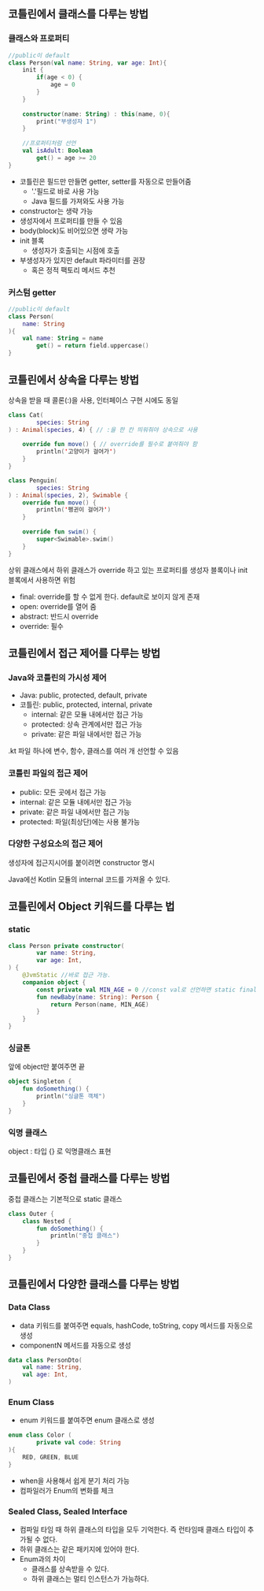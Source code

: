 ## 코틀린에서 클래스를 다루는 방법
### 클래스와 프로퍼티

```kotlin
//public이 default
class Person(val name: String, var age: Int){
    init {
        if(age < 0) {
            age = 0
        }
    }
    
    constructor(name: String) : this(name, 0){
        print("부생성자 1")
    }
    
    //프로퍼티처럼 선언
    val isAdult: Boolean
        get() = age >= 20
}
```
- 코틀린은 필드만 만들면 getter, setter를 자동으로 만들어줌
  - '.'필드로 바로 사용 가능
  - Java 필드를 가져와도 사용 가능
- constructor는 생략 가능
- 생성자에서 프로퍼티를 만들 수 있음
- body(block)도 비어있으면 생략 가능
- init 블록
  - 생성자가 호출되는 시점에 호출
- 부생성자가 있지만 default 파라미터를 권장
  - 혹은 정적 팩토리 메서드 추천

### 커스텀 getter
```kotlin
//public이 default
class Person(
    name: String
){
    val name: String = name
        get() = return field.uppercase()
}
```

## 코틀린에서 상속을 다루는 방법
상속을 받을 때 콜론(:)을 사용, 인터페이스 구현 시에도 동일
```kotlin
class Cat(
        species: String
) : Animal(species, 4) { // :을 한 칸 띄워줘야 상속으로 사용
    
    override fun move() { // override를 필수로 붙여줘야 함
        println('고양이가 걸어가')
    }
}
```

```kotlin
class Penguin(
        species: String
) : Animal(species, 2), Swimable { 
    override fun move() {
        println('펭귄이 걸어가')
    }
  
    override fun swim() {
        super<Swimable>.swim()
    }
}
```

상위 클래스에서 하위 클래스가 override 하고 있는 프로퍼티를 생성자 블록이나  init 블록에서 사용하면 위험

- final: override를 할 수 없게 한다. default로 보이지 않게 존재
- open: override를 열어 줌
- abstract: 반드시 override
- override: 필수

## 코틀린에서 접근 제어를 다루는 방법
### Java와 코틀린의 가시성 제어
- Java: public, protected, default, private
- 코틀린: public, protected, internal, private
  - internal: 같은 모듈 내에서만 접근 가능
  - protected: 상속 관계에서만 접근 가능
  - private: 같은 파일 내에서만 접근 가능

.kt 파일 하나에 변수, 함수, 클래스를 여러 개 선언할 수 있음

### 코틀린 파일의 접근 제어
- public: 모든 곳에서 접근 가능
- internal: 같은 모듈 내에서만 접근 가능
- private: 같은 파일 내에서만 접근 가능
- protected: 파일(최상단)에는 사용 불가능

### 다양한 구성요소의 접근 제어
생성자에 접근지시어를 붙이려면 constructor 명시

Java에선 Kotlin 모듈의 internal 코드를 가져올 수 있다.

## 코틀린에서 Object 키워드를 다루는 법
### static
```kotlin
class Person private constructor(
        var name: String,
        var age: Int,
) {
    @JvmStatic //바로 접근 가능.
    companion object {
        const private val MIN_AGE = 0 //const val로 선언하면 static final로 선언됨 - 컴파일 시에 할당
        fun newBaby(name: String): Person {
            return Person(name, MIN_AGE)
        }
    }
}
```

### 싱글톤
앞에 object만 붙여주면 끝
```kotlin
object Singleton {
    fun doSomething() {
        println("싱글톤 객체")
    }
}
```

### 익명 클래스
object : 타입 {} 로 익명클래스 표현

## 코틀린에서 중첩 클래스를 다루는 방법
중첩 클래스는 기본적으로 static 클래스
```kotlin
class Outer {
    class Nested {
        fun doSomething() {
            println("중첩 클래스")
        }
    }
}
```

## 코틀린에서 다양한 클래스를 다루는 방법
### Data Class
- data 키워드를 붙여주면 equals, hashCode, toString, copy 메서드를 자동으로 생성
- componentN 메서드를 자동으로 생성

```kotlin
data class PersonDto(
    val name: String,
    val age: Int,
)
```

### Enum Class
- enum 키워드를 붙여주면 enum 클래스로 생성

```kotlin
enum class Color (
        private val code: String
){
    RED, GREEN, BLUE
}
```
- when을 사용해서 쉽게 분기 처리 가능
- 컴파일러가 Enum의 변화를 체크

### Sealed Class, Sealed Interface
- 컴파일 타임 때 하위 클래스의 타입을 모두 기억한다. 즉 런타임때 클래스 타입이 추가될 수 없다.
- 하위 클래스는 같은 패키지에 있어야 한다.
- Enum과의 차이
  - 클래스를 상속받을 수 있다.
  - 하위 클래스는 멀티 인스턴스가 가능하다.